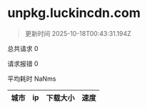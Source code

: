 
  # unpkg.luckincdn.com

  > 更新时间 2025-10-18T00:43:31.194Z
  
  总共请求 0

  请求报错 0

  平均耗时 NaNms

|城市|ip|下载大小|速度|
|-----|----------|---|---|

  